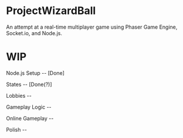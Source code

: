 # ProjectWizardBall


An attempt at a real-time multiplayer game using Phaser Game Engine, Socket.io, and Node.js.


# WIP
Node.js Setup -- [Done]

States -- [Done(?)]

Lobbies -- 

Gameplay Logic --

Online Gameplay --

Polish --
